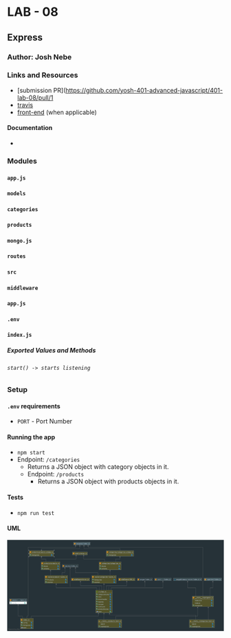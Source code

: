 # LAB - 08

## Express

### Author: Josh Nebe 

### Links and Resources
* [submission PR](https://github.com/yosh-401-advanced-javascript/401-lab-08/pull/1
* [travis](https://travis-ci.com/yosh-401-advanced-javascript/401-lab-08.svg?branch=master)
* [front-end](http://xyz.com) (when applicable)

#### Documentation
*

### Modules
#### `app.js`
#### `models`
####    `categories`
####    `products`
####    `mongo.js`
#### `routes`
#### `src`
####    `middleware`
####    `app.js`
#### `.env`
#### `index.js`
####    
##### Exported Values and Methods

###### `start() -> starts listening`

### Setup
#### `.env` requirements
* `PORT` - Port Number

#### Running the app
* `npm start`
* Endpoint: `/categories`
  * Returns a JSON object with category objects in it.
  * Endpoint: `/products`
    * Returns a JSON object with products objects in it.
  
#### Tests
* `npm run test`

#### UML
![UML](./assets/uml-08.png)


